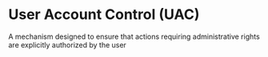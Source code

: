 # User Account Control (UAC)

A mechanism designed to ensure that actions requiring administrative rights are explicitly authorized by the user

